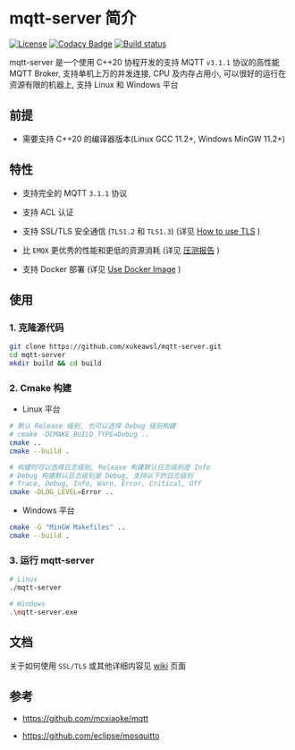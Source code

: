# mqtt-server 简介
[![License](https://img.shields.io/npm/l/mithril.svg)](https://github.com/xukeawsl/mqtt-server/blob/master/LICENSE)
[![Codacy Badge](https://app.codacy.com/project/badge/Grade/af9c4bb5e8ec479d9c4e2c76ba2ad6e2)](https://app.codacy.com/gh/xukeawsl/mqtt-server/dashboard?utm_source=gh&utm_medium=referral&utm_content=&utm_campaign=Badge_grade)
[![Build status](https://ci.appveyor.com/api/projects/status/kw4kntnok7iab55b?svg=true)](https://ci.appveyor.com/project/xukeawsl/mqtt-server)

mqtt-server 是一个使用 C++20 协程开发的支持 MQTT `v3.1.1` 协议的高性能 MQTT Broker,
支持单机上万的并发连接, CPU 及内存占用小, 可以很好的运行在资源有限的机器上,
支持 Linux 和 Windows 平台

## 前提

* 需要支持 C++20 的编译器版本(Linux GCC 11.2+, Windows MinGW 11.2+)

## 特性

* 支持完全的 MQTT `3.1.1` 协议

* 支持 ACL 认证

* 支持 SSL/TLS 安全通信 (`TLS1.2` 和 `TLS1.3`) (详见 [How to use TLS](https://github.com/xukeawsl/mqtt-server/wiki/2.How-to-use-TLS) )

* 比 `EMQX` 更优秀的性能和更低的资源消耗 (详见 [压测报告](https://github.com/xukeawsl/mqtt-server/tree/master/bench) )

* 支持 Docker 部署 (详见 [Use Docker Image](https://github.com/xukeawsl/mqtt-server/wiki/3.Use-Docker-Image) )

## 使用

### 1. 克隆源代码
```bash
git clone https://github.com/xukeawsl/mqtt-server.git
cd mqtt-server
mkdir build && cd build
```

### 2. Cmake 构建

* Linux 平台

```bash
# 默认 Release 级别, 也可以选择 Debug 级别构建
# cmake -DCMAKE_BUILD_TYPE=Debug ..
cmake ..
cmake --build .

# 构建时可以选择日志级别, Release 构建默认日志级别是 Info
# Debug 构建默认日志级别是 Debug, 支持以下的日志级别
# Trace, Debug, Info, Warn, Error, Critical, Off
cmake -DLOG_LEVEL=Error ..
```

* Windows 平台

```bash
cmake -G "MinGW Makefiles" ..
cmake --build .
```

### 3. 运行 mqtt-server
```bash
# Linux
./mqtt-server

# Windows
.\mqtt-server.exe
```

## 文档

关于如何使用 `SSL/TLS` 或其他详细内容见 [wiki](https://github.com/xukeawsl/mqtt-server/wiki) 页面

## 参考

* https://github.com/mcxiaoke/mqtt

* https://github.com/eclipse/mosquitto